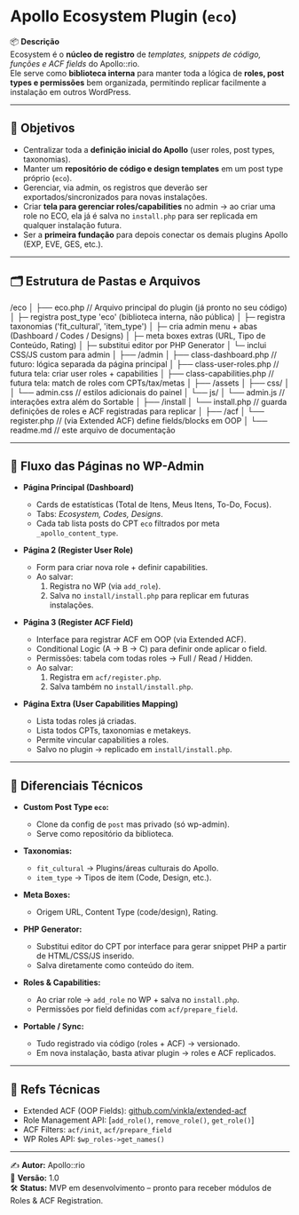 # Apollo Ecosystem Plugin (`eco`)

📦 **Descrição**  
Ecosystem é o **núcleo de registro** de *templates, snippets de código, funções e ACF fields* do Apollo::rio.  
Ele serve como **biblioteca interna** para manter toda a lógica de **roles, post types e permissões** bem organizada, permitindo replicar facilmente a instalação em outros WordPress.  

---

## 🚀 Objetivos
- Centralizar toda a **definição inicial do Apollo** (user roles, post types, taxonomias).  
- Manter um **repositório de código e design templates** em um post type próprio (`eco`).  
- Gerenciar, via admin, os registros que deverão ser exportados/sincronizados para novas instalações.  
- Criar **tela para gerenciar roles/capabilities** no admin → ao criar uma role no ECO, ela já é salva no `install.php` para ser replicada em qualquer instalação futura.  
- Ser a **primeira fundação** para depois conectar os demais plugins Apollo (EXP, EVE, GES, etc.).

---

## 🗂 Estrutura de Pastas e Arquivos

/eco
│
├── eco.php // Arquivo principal do plugin (já pronto no seu código)
│ ├─ registra post_type 'eco' (biblioteca interna, não pública)
│ ├─ registra taxonomias ('fit_cultural', 'item_type')
│ ├─ cria admin menu + abas (Dashboard / Codes / Designs)
│ ├─ meta boxes extras (URL, Tipo de Conteúdo, Rating)
│ ├─ substitui editor por PHP Generator
│ └─ inclui CSS/JS custom para admin
│
├── /admin
│ ├── class-dashboard.php // futuro: lógica separada da página principal
│ ├── class-user-roles.php // futura tela: criar user roles + capabilities
│ ├── class-capabilities.php // futura tela: match de roles com CPTs/tax/metas
│
├── /assets
│ ├── css/
│ │ └── admin.css // estilos adicionais do painel
│ └── js/
│ └── admin.js // interações extra além do Sortable
│
├── /install
│ └── install.php // guarda definições de roles e ACF registradas para replicar
│
├── /acf
│ └── register.php // (via Extended ACF) define fields/blocks em OOP
│
└── readme.md // este arquivo de documentação


---

## 📑 Fluxo das Páginas no WP-Admin

- **Página Principal (Dashboard)**  
  - Cards de estatísticas (Total de Itens, Meus Itens, To-Do, Focus).  
  - Tabs: *Ecosystem, Codes, Designs*.  
  - Cada tab lista posts do CPT `eco` filtrados por meta `_apollo_content_type`.

- **Página 2 (Register User Role)**  
  - Form para criar nova role + definir capabilities.  
  - Ao salvar:
    1. Registra no WP (via `add_role`).  
    2. Salva no `install/install.php` para replicar em futuras instalações.

- **Página 3 (Register ACF Field)**  
  - Interface para registrar ACF em OOP (via Extended ACF).  
  - Conditional Logic (A → B → C) para definir onde aplicar o field.  
  - Permissões: tabela com todas roles → Full / Read / Hidden.  
  - Ao salvar:
    1. Registra em `acf/register.php`.  
    2. Salva também no `install/install.php`.

- **Página Extra (User Capabilities Mapping)**  
  - Lista todas roles já criadas.  
  - Lista todos CPTs, taxonomias e metakeys.  
  - Permite vincular capabilities a roles.  
  - Salvo no plugin → replicado em `install/install.php`.

---

## 🔧 Diferenciais Técnicos

- **Custom Post Type `eco`:**  
  - Clone da config de `post` mas privado (só wp-admin).  
  - Serve como repositório da biblioteca.

- **Taxonomias:**  
  - `fit_cultural` → Plugins/áreas culturais do Apollo.  
  - `item_type` → Tipos de item (Code, Design, etc.).

- **Meta Boxes:**  
  - Origem URL, Content Type (code/design), Rating.  

- **PHP Generator:**  
  - Substitui editor do CPT por interface para gerar snippet PHP a partir de HTML/CSS/JS inserido.  
  - Salva diretamente como conteúdo do item.

- **Roles & Capabilities:**  
  - Ao criar role → `add_role` no WP + salva no `install.php`.  
  - Permissões por field definidas com `acf/prepare_field`.  

- **Portable / Sync:**  
  - Tudo registrado via código (roles + ACF) → versionado.  
  - Em nova instalação, basta ativar plugin → roles e ACF replicados.

---

## 🔗 Refs Técnicas

- Extended ACF (OOP Fields): [github.com/vinkla/extended-acf](https://github.com/vinkla/extended-acf)  
- Role Management API: [`add_role()`, `remove_role()`, `get_role()`]  
- ACF Filters: `acf/init`, `acf/prepare_field`  
- WP Roles API: `$wp_roles->get_names()`  

---

✍️ **Autor:** Apollo::rio  
📅 **Versão:** 1.0  
🛠 **Status:** MVP em desenvolvimento – pronto para receber módulos de Roles & ACF Registration.




